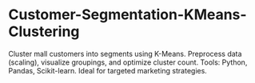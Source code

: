 # Customer-Segmentation-KMeans-Clustering
Cluster mall customers into segments using K-Means. Preprocess data (scaling), visualize groupings, and optimize cluster count. Tools: Python, Pandas, Scikit-learn. Ideal for targeted marketing strategies.
